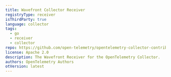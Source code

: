 ```yaml
---
title: Wavefront Collector Receiver
registryType: receiver
isThirdParty: true
language: collector
tags:
  - go
  - receiver
  - collector
repo: https://github.com/open-telemetry/opentelemetry-collector-contrib/tree/main/receiver/wavefrontreceiver
license: Apache 2.0
description: The Wavefront Receiver for the OpenTelemetry Collector.
authors: OpenTelemetry Authors
otVersion: latest
---
```

